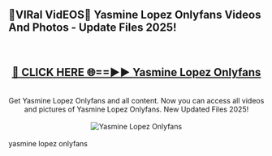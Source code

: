 <h2>🔴VIRal VidEOS🔴 Yasmine Lopez Onlyfans Videos And Photos - Update Files 2025!</h2>
<br>
<div align="center">
<h2><a href="https://virallinks.top/odZfE0" rel="nofollow">🔴 CLICK HERE 🌐==►► Yasmine Lopez Onlyfans</a></h2>
<br>
Get Yasmine Lopez Onlyfans and all content. Now you can access all videos and pictures of Yasmine Lopez Onlyfans. New Updated Files 2025!
<br>
<br>
<a href="https://virallinks.top/odZfE0" rel="nofollow" data-target="animated-image.originalLink"><img src="https://i.imgur.com/dJHk4Zq.gif)" alt="Yasmine Lopez Onlyfans" style="max-width: 100%; display: inline-block;" data-target="animated-image.originalImage"></a>
</div>
<br>
yasmine lopez onlyfans